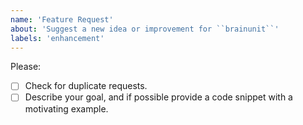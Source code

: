 ```yaml
---
name: 'Feature Request'
about: 'Suggest a new idea or improvement for ``brainunit``'
labels: 'enhancement'
---
```


Please:

- [ ] Check for duplicate requests.
- [ ] Describe your goal, and if possible provide a code snippet with a motivating example.
